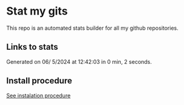 # Stat my gits

This repo is an automated stats builder for all my github repositories.

## Links to stats


Generated on 06/ 5/2024 at 12:42:03 in 0 min, 2 seconds.

## Install procedure

[See instalation procedure](./src/install.md)
